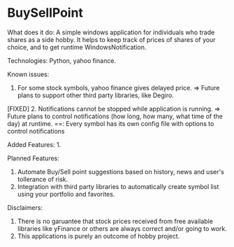# BuySellPoint
What does it do:
A simple windows application for individuals who trade shares as a side hobby. It helps to keep track of prices of shares of your choice, and to get runtime WindowsNotification.

Technologies:
Python, yahoo finance.

Known issues:
1. For some stock symbols, yahoo finance gives delayed price.
=> Future plans to support other third party libraries, like Degiro.

[FIXED]
2. Notifications cannot be stopped while application is running.
=> Future plans to control notifications (how long, how many, what time of the day) at runtime.
==: Every symbol has its own config file with options to control notifications


Added Features:
1.

Planned Features:
1. Automate Buy/Sell point suggestions based on history, news and user's tollerance of risk.
2. Integration with third party libraries to automatically create symbol list using your portfolio and favorites.


Disclaimers:
1. There is no garuantee that stock prices received from free available libraries like yFinance or others are always correct and/or going to work.
2. This applications is purely an outcome of hobby project.
